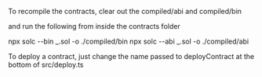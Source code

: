 To recompile the contracts, clear out the compiled/abi and compiled/bin

and run the following from inside the contracts folder

npx solc --bin _.sol -o ./compiled/bin
npx solc --abi _.sol -o ./compiled/abi

To deploy a contract, just change the name passed to deployContract at the bottom of src/deploy.ts
